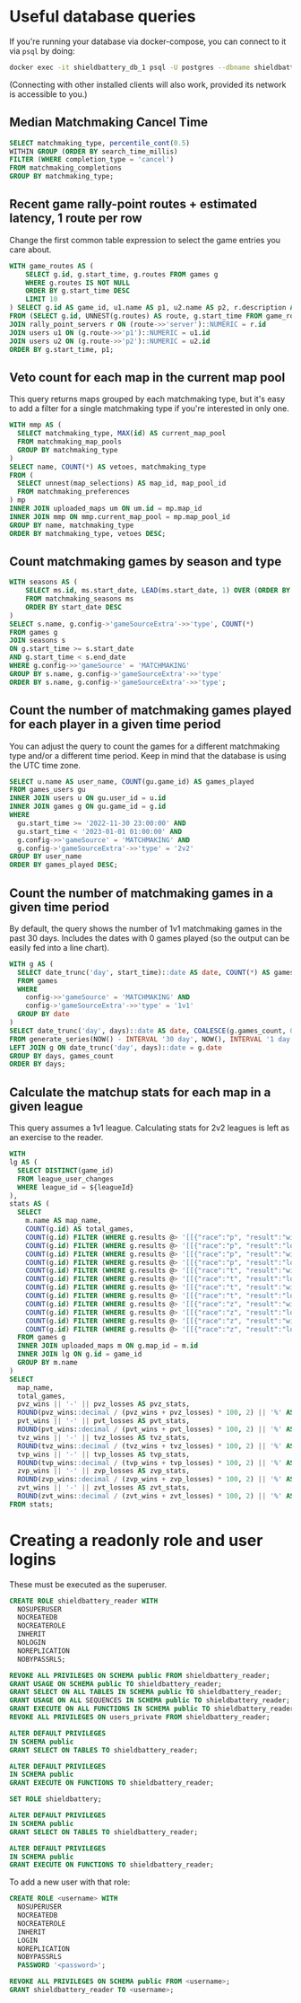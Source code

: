 # Useful database queries

If you're running your database via docker-compose, you can connect to it via `psql` by doing:

```sh
docker exec -it shieldbattery_db_1 psql -U postgres --dbname shieldbattery
```

(Connecting with other installed clients will also work, provided its network is accessible to you.)

## Median Matchmaking Cancel Time

```sql
SELECT matchmaking_type, percentile_cont(0.5)
WITHIN GROUP (ORDER BY search_time_millis)
FILTER (WHERE completion_type = 'cancel')
FROM matchmaking_completions
GROUP BY matchmaking_type;
```

## Recent game rally-point routes + estimated latency, 1 route per row

Change the first common table expression to select the game entries you care about.

```sql
WITH game_routes AS (
	SELECT g.id, g.start_time, g.routes FROM games g
	WHERE g.routes IS NOT NULL
	ORDER BY g.start_time DESC
	LIMIT 10
) SELECT g.id AS game_id, u1.name AS p1, u2.name AS p2, r.description AS "server", g.route->>'latency' AS latency
FROM (SELECT g.id, UNNEST(g.routes) AS route, g.start_time FROM game_routes g) g
JOIN rally_point_servers r ON (route->>'server')::NUMERIC = r.id
JOIN users u1 ON (g.route->>'p1')::NUMERIC = u1.id
JOIN users u2 ON (g.route->>'p2')::NUMERIC = u2.id
ORDER BY g.start_time, p1;
```

## Veto count for each map in the current map pool

This query returns maps grouped by each matchmaking type, but it's easy to add a filter for a
single matchmaking type if you're interested in only one.

```sql
WITH mmp AS (
  SELECT matchmaking_type, MAX(id) AS current_map_pool
  FROM matchmaking_map_pools
  GROUP BY matchmaking_type
)
SELECT name, COUNT(*) AS vetoes, matchmaking_type
FROM (
  SELECT unnest(map_selections) AS map_id, map_pool_id
  FROM matchmaking_preferences
) mp
INNER JOIN uploaded_maps um ON um.id = mp.map_id
INNER JOIN mmp ON mmp.current_map_pool = mp.map_pool_id
GROUP BY name, matchmaking_type
ORDER BY matchmaking_type, vetoes DESC;
```

## Count matchmaking games by season and type

```sql
WITH seasons AS (
	SELECT ms.id, ms.start_date, LEAD(ms.start_date, 1) OVER (ORDER BY start_date) end_date, ms.name
	FROM matchmaking_seasons ms
	ORDER BY start_date DESC
)
SELECT s.name, g.config->'gameSourceExtra'->>'type', COUNT(*)
FROM games g
JOIN seasons s
ON g.start_time >= s.start_date
AND g.start_time < s.end_date
WHERE g.config->>'gameSource' = 'MATCHMAKING'
GROUP BY s.name, g.config->'gameSourceExtra'->>'type'
ORDER BY s.name, g.config->'gameSourceExtra'->>'type';
```

## Count the number of matchmaking games played for each player in a given time period

You can adjust the query to count the games for a different matchmaking type and/or a different time
period. Keep in mind that the database is using the UTC time zone.

```sql
SELECT u.name AS user_name, COUNT(gu.game_id) AS games_played
FROM games_users gu
INNER JOIN users u ON gu.user_id = u.id
INNER JOIN games g ON gu.game_id = g.id
WHERE
  gu.start_time >= '2022-11-30 23:00:00' AND
  gu.start_time < '2023-01-01 01:00:00' AND
  g.config->>'gameSource' = 'MATCHMAKING' AND
  g.config->'gameSourceExtra'->>'type' = '2v2'
GROUP BY user_name
ORDER BY games_played DESC;
```

## Count the number of matchmaking games in a given time period

By default, the query shows the number of 1v1 matchmaking games in the past 30 days. Includes the
dates with 0 games played (so the output can be easily fed into a line chart).

```sql
WITH g AS (
  SELECT date_trunc('day', start_time)::date AS date, COUNT(*) AS games_count
  FROM games
  WHERE
    config->>'gameSource' = 'MATCHMAKING' AND
    config->'gameSourceExtra'->>'type' = '1v1'
  GROUP BY date
)
SELECT date_trunc('day', days)::date AS date, COALESCE(g.games_count, 0) AS games_count
FROM generate_series(NOW() - INTERVAL '30 day', NOW(), INTERVAL '1 day') days
LEFT JOIN g ON date_trunc('day', days)::date = g.date
GROUP BY days, games_count
ORDER BY days;
```

## Calculate the matchup stats for each map in a given league

This query assumes a 1v1 league. Calculating stats for 2v2 leagues is left as an exercise to the
reader.

```sql
WITH
lg AS (
  SELECT DISTINCT(game_id)
  FROM league_user_changes
  WHERE league_id = ${leagueId}
),
stats AS (
  SELECT
    m.name AS map_name,
    COUNT(g.id) AS total_games,
    COUNT(g.id) FILTER (WHERE g.results @> '[[{"race":"p", "result":"win"}],[{"race":"z", "result":"loss"}]]') AS pvz_wins,
    COUNT(g.id) FILTER (WHERE g.results @> '[[{"race":"p", "result":"loss"}],[{"race":"z", "result":"win"}]]') AS pvz_losses,
    COUNT(g.id) FILTER (WHERE g.results @> '[[{"race":"p", "result":"win"}],[{"race":"t", "result":"loss"}]]') AS pvt_wins,
    COUNT(g.id) FILTER (WHERE g.results @> '[[{"race":"p", "result":"loss"}],[{"race":"t", "result":"win"}]]') AS pvt_losses,
    COUNT(g.id) FILTER (WHERE g.results @> '[[{"race":"t", "result":"win"}],[{"race":"z", "result":"loss"}]]') AS tvz_wins,
    COUNT(g.id) FILTER (WHERE g.results @> '[[{"race":"t", "result":"loss"}],[{"race":"z", "result":"win"}]]') AS tvz_losses,
    COUNT(g.id) FILTER (WHERE g.results @> '[[{"race":"t", "result":"win"}],[{"race":"p", "result":"loss"}]]') AS tvp_wins,
    COUNT(g.id) FILTER (WHERE g.results @> '[[{"race":"t", "result":"loss"}],[{"race":"p", "result":"win"}]]') AS tvp_losses,
    COUNT(g.id) FILTER (WHERE g.results @> '[[{"race":"z", "result":"win"}],[{"race":"p", "result":"loss"}]]') AS zvp_wins,
    COUNT(g.id) FILTER (WHERE g.results @> '[[{"race":"z", "result":"loss"}],[{"race":"p", "result":"win"}]]') AS zvp_losses,
    COUNT(g.id) FILTER (WHERE g.results @> '[[{"race":"z", "result":"win"}],[{"race":"t", "result":"loss"}]]') AS zvt_wins,
    COUNT(g.id) FILTER (WHERE g.results @> '[[{"race":"z", "result":"loss"}],[{"race":"t", "result":"win"}]]') AS zvt_losses
  FROM games g
  INNER JOIN uploaded_maps m ON g.map_id = m.id
  INNER JOIN lg ON g.id = game_id
  GROUP BY m.name
)
SELECT
  map_name,
  total_games,
  pvz_wins || '-' || pvz_losses AS pvz_stats,
  ROUND(pvz_wins::decimal / (pvz_wins + pvz_losses) * 100, 2) || '%' AS pvz_rate,
  pvt_wins || '-' || pvt_losses AS pvt_stats,
  ROUND(pvt_wins::decimal / (pvt_wins + pvt_losses) * 100, 2) || '%' AS pvt_rate,
  tvz_wins || '-' || tvz_losses AS tvz_stats,
  ROUND(tvz_wins::decimal / (tvz_wins + tvz_losses) * 100, 2) || '%' AS tvz_rate,
  tvp_wins || '-' || tvp_losses AS tvp_stats,
  ROUND(tvp_wins::decimal / (tvp_wins + tvp_losses) * 100, 2) || '%' AS tvp_rate,
  zvp_wins || '-' || zvp_losses AS zvp_stats,
  ROUND(zvp_wins::decimal / (zvp_wins + zvp_losses) * 100, 2) || '%' AS zvp_rate,
  zvt_wins || '-' || zvt_losses AS zvt_stats,
  ROUND(zvt_wins::decimal / (zvt_wins + zvt_losses) * 100, 2) || '%' AS zvt_rate
FROM stats;
```

# Creating a readonly role and user logins

These must be executed as the superuser.

```sql
CREATE ROLE shieldbattery_reader WITH
  NOSUPERUSER
  NOCREATEDB
  NOCREATEROLE
  INHERIT
  NOLOGIN
  NOREPLICATION
  NOBYPASSRLS;

REVOKE ALL PRIVILEGES ON SCHEMA public FROM shieldbattery_reader;
GRANT USAGE ON SCHEMA public TO shieldbattery_reader;
GRANT SELECT ON ALL TABLES IN SCHEMA public TO shieldbattery_reader;
GRANT USAGE ON ALL SEQUENCES IN SCHEMA public TO shieldbattery_reader;
GRANT EXECUTE ON ALL FUNCTIONS IN SCHEMA public TO shieldbattery_reader;
REVOKE ALL PRIVILEGES ON users_private FROM shieldbattery_reader;

ALTER DEFAULT PRIVILEGES
IN SCHEMA public
GRANT SELECT ON TABLES TO shieldbattery_reader;

ALTER DEFAULT PRIVILEGES
IN SCHEMA public
GRANT EXECUTE ON FUNCTIONS TO shieldbattery_reader;

SET ROLE shieldbattery;

ALTER DEFAULT PRIVILEGES
IN SCHEMA public
GRANT SELECT ON TABLES TO shieldbattery_reader;

ALTER DEFAULT PRIVILEGES
IN SCHEMA public
GRANT EXECUTE ON FUNCTIONS TO shieldbattery_reader;
```

To add a new user with that role:

```sql
CREATE ROLE <username> WITH
  NOSUPERUSER
  NOCREATEDB
  NOCREATEROLE
  INHERIT
  LOGIN
  NOREPLICATION
  NOBYPASSRLS
  PASSWORD '<password>';

REVOKE ALL PRIVILEGES ON SCHEMA public FROM <username>;
GRANT shieldbattery_reader TO <username>;
```
